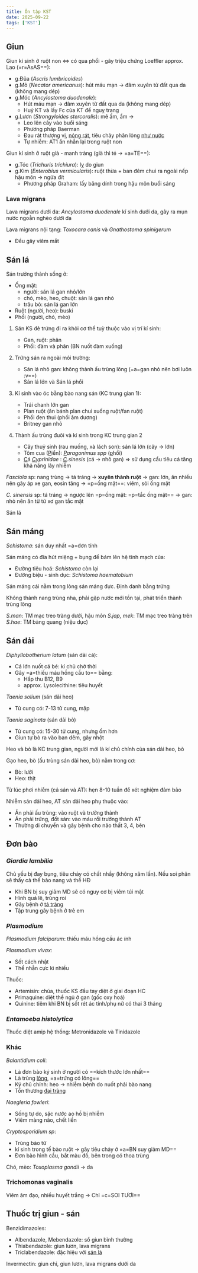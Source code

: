 ```yaml
---
title: Ôn tập KST
date: 2025-09-22
tags: ['KST']
---
```


## Giun

Giun kí sinh ở ruột non <=> có qua phổi - gây triệu chứng Loeffler approx.
Lao (=r=AsAS==):

- g.Đũa (*Ascris lumbricoides*)
- g.Mỏ (*Necator americanus*): hút máu mạn -> đâm xuyên từ đất qua da (không mang dép)
- g.Móc (*Ancylostoma duodenale*):
  - Hút máu mạn -> đâm xuyên từ đất qua da (không mang dép)
  - Huỷ KT và lấy Fc của KT để nguỵ trang
- g.Lươn (*Strongyloides stercoralis*): mê ấm, ẩm ->
  - Leo lên cây vào buổi sáng
  - Phương pháp Baerman
  - Đau rát thượng vị, <u>nóng rát</u>, tiêu chảy phân lỏng <u>như nước</u>
  - Tự nhiễm: AT1 ẩn nhẫn lại trong ruột non

Giun kí sinh ở ruột già - manh tràng (già thì té -> =a=TE==):

- g.Tóc (*Trichuris trichiura*): lỵ do giun
- g.Kim (*Enterobius vermicularis*): ruột thừa + ban đêm chui ra ngoài nếp hậu môn -> ngứa đít
  - Phương pháp Graham: lấy băng dính trong hậu môn buổi sáng

### Lava migrans

Lava migrans dưới da: *Ancylostoma duodenale* kí sinh dưới da, gây ra mụn nước ngoằn nghèo dưới da

Lava migrans nội tạng: *Toxocara canis* và *Gnathostoma spinigerum*

- Đều gây viêm mắt

## Sán lá

Sán trưởng thành sống ở:

- Ống mật:
  - người: sán lá gan nhỏ/lớn
  - chó, mèo, heo, chuột: sán lá gan nhỏ
  - trâu bò: sán lá gan lớn
- Ruột (người, heo): buski
- Phổi (người, chó, mèo)

1. Sán KS đẻ trứng đi ra khỏi cơ thể tuỳ thuộc vào vị trí kí sinh:
    - Gan, ruột: phân
    - Phổi: đàm và phân (BN nuốt đàm xuống)

2. Trứng sán ra ngoài môi trường:

    - Sán lá nhỏ gan: không thành ấu trùng lông (=a=gan nhỏ nên bơi luôn :v==)
    - Sán lá lớn và Sán lá phổi

3. Kí sinh vào óc bằng bào nang sán (KC trung gian 1):

    - Trái chanh lớn gan
    - Plan ruột (ăn bánh plan chui xuống ruột/fan ruột)
    - Phổi đen thui (phổi âm dương)
    - Britney gan nhỏ

4. Thành ấu trùng đuôi và kí sinh trong KC trung gian 2

    - Cây thuỷ sinh (rau muống, xà lách son): sán lá lớn (cây -> lớn)
    - Tôm cua (<u>P</u>iển): *<u>P</u>aragonimus spp* (<u>p</u>hổi)
    - <u>C</u>á *<u>C</u>yprinidae* : *<u>C</u>.sinesis* (cá -> nhỏ gan) => sử dụng cầu tiêu cá tăng khả năng lây nhiễm

*Fasciola* sp: nang trùng -> tá tráng -> **xuyên thành ruột** -> gan: lớn, ăn nhiều nên gây áp xe gan, eosin tăng -> =p=ống mật==: viêm, sỏi ống mật

*C. sinensis* sp: tá tráng -> ngược lên =p=ống mật: =p=tắc ống mật== -> gan: nhỏ nên ăn từ từ xơ gan tắc mật

Sán lá

## Sán máng

*Schistoma*: sán duy nhất =a=đơn tính

Sán máng có đĩa hút miệng + bụng để bám lên hệ tĩnh mạch của:

- Đường tiêu hoá: *Schistoma* còn lại
- Đường biệu - sinh dục: *Schistoma haematobium*

Sán máng cái nằm trong lòng sán máng đực. Định danh bằng trứng

Không thành nang trùng nha, phải gặp nước mới tồn tại, phát triển thành trùng lông

*S.man*: TM mạc treo tràng dưới, hậu môn
*S.jap, mek*: TM mạc treo tràng trên
*S.hae*: TM bàng quang (niệu dục)

## Sán dải

*Diphyllobotherium latum* (sán dải cá):

- Cá lớn nuốt cá bé: kí chủ chờ thời
- Gây =a=thiếu máu hồng cầu to== bằng:
  - Hấp thu B12, B9
  - approx.
Lysolecithine: tiêu huyết

*Taenia solium* (sán dải heo)

- Tử cung có: 7-13 tử cung, mập

*Taenia saginata* (sán dải bò)

- Tử cung có: 15-30 tử cung, nhưng ốm hơn
- Giun tự bò ra vào ban dêm, gây nhột

Heo và bò là KC trung gian, người mới là kí chủ chính của sán dải heo, bò

Gạo heo, bò (ấu trùng sán dải heo, bò) nằm trong cơ:

- Bò: lưỡi
- Heo: thịt

Từ lúc phơi nhiễm (cả sán và AT): hẹn 8-10 tuần để xét nghiệm đảm bảo

Nhiễm sán dải heo, AT sán dải heo phụ thuộc vào:

- Ăn phải ấu trùng: vào ruột và trưởng thành
- Ăn phải trứng, đốt sán: vào máu rồi trưởng thành AT
- Thường di chuyển và gây bệnh cho não thất 3, 4, bên

## Đơn bào

### *Giardia lambilia*

Chủ yếu bị đay bụng, tiêu chảy có chất nhầy (không xâm lấn).
Nếu soi phân sẽ thấy cả thể bào nang và thể HĐ

- Khi BN bị suy giảm MD sẽ có nguy cơ bị viêm túi mật
- Hình quả lê, trùng roi
- Gây bệnh ở <u>tá tràng</u>
- Tập trung gây bệnh ở trẻ em

### *Plasmodium*

*Plasmodium falciparum*: thiếu máu hồng cầu ác ính

*Plasmodium vivax*:

- Sốt cách nhật
- Thể nhẫn cực kì nhiều

Thuốc:

- Artemisin: chúa, thuốc KS đầu tay diệt ở giai đoạn HC
- Primaquine: diệt thể ngủ ở gan (gốc oxy hoá)
- Quinine: tiêm khi BN bị sốt rét ác tính/phụ nữ có thai 3 tháng

### *Entamoeba histolytica*

Thuốc diệt amip hệ thống: Metronidazole và Tinidazole

### Khác

*Balantidium coli*:

- Là đơn bào ký sinh ở người có ==kích thước lớn nhất==
- Là trùng <u>lông</u>, =a=trứng có lông==
- Ký chủ chính: heo -> nhiễm bệnh do nuốt phải bào nang
- Tổn thương <u>đại tràng</u>

*Naegleria fowleri*:

- Sống tự do, sặc nước ao hồ bị nhiễm
- Viêm màng não, chết liền

*Cryptosporidium sp*:

- Trùng bào tử
- kí sinh trong tế bào ruột -> gây tiêu chảy ở =a=BN suy giảm MD==
- Đơn bào hình cầu, bắt màu đỏ, bên trong có thoa trùng

Chó, mèo: *Toxoplasma gondii* -> da

### Trichomonas vaginalis

Viêm âm đạo, nhiều huyết trắng -> Chỉ =c=SOI TƯƠI==

## Thuốc trị giun - sán

Benzidimazoles:

- Albendazole, Mebendazole: sổ giun bình thường
- Thiabendazole: giun lươn, lava migrans
- Triclabendazole: đặc hiệu với <u>sán lá</u>

Invermectin: giun chỉ, giun lươn, lava migrans dưới da
